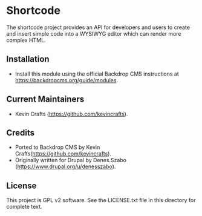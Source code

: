Shortcode
======================

The shortcode project provides an API for developers and users to create and insert simple code into a WYSIWYG editor which can render more complex HTML.

Installation
------------

- Install this module using the official Backdrop CMS instructions at
  https://backdropcms.org/guide/modules.


Current Maintainers
-------------------

- Kevin Crafts (https://github.com/kevincrafts).

Credits
-------

- Ported to Backdrop CMS by Kevin Crafts(https://github.com/kevincrafts).
- Originally written for Drupal by Denes.Szabo (https://www.drupal.org/u/denesszabo).

License
-------

This project is GPL v2 software. See the LICENSE.txt file in this directory for
complete text.
